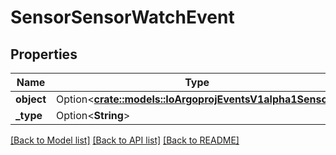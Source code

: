 # SensorSensorWatchEvent

## Properties

Name | Type | Description | Notes
------------ | ------------- | ------------- | -------------
**object** | Option<[**crate::models::IoArgoprojEventsV1alpha1Sensor**](io.argoproj.events.v1alpha1.Sensor.md)> |  | [optional]
**_type** | Option<**String**> |  | [optional]

[[Back to Model list]](../README.md#documentation-for-models) [[Back to API list]](../README.md#documentation-for-api-endpoints) [[Back to README]](../README.md)


